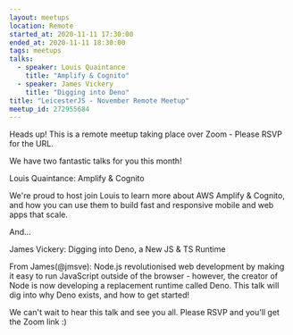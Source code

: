 ```yaml
---
layout: meetups
location: Remote
started_at: 2020-11-11 17:30:00
ended_at: 2020-11-11 18:30:00
tags: meetups
talks:
  - speaker: Louis Quaintance
    title: "Amplify & Cognito"
  - speaker: James Vickery
    title: "Digging into Deno"
title: "LeicesterJS - November Remote Meetup"
meetup_id: 272955684
---
```

Heads up! This is a remote meetup taking place over Zoom - Please RSVP for the URL.

We have two fantastic talks for you this month!

Louis Quaintance: Amplify & Cognito

We're proud to host join Louis to learn more about AWS Amplify & Cognito, and how you can use them to build fast and responsive mobile and web apps that scale.

And...

James Vickery: Digging into Deno, a New JS & TS Runtime

From James(@jmsve): Node.js revolutionised web development by making it easy to run JavaScript outside of the browser - however, the creator of Node is now developing a replacement runtime called Deno. This talk will dig into why Deno exists, and how to get started!

We can't wait to hear this talk and see you all. Please RSVP and you'll get the Zoom link :)
